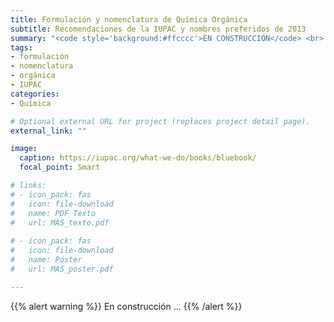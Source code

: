 ```yaml
---
title: Formulación y nomenclatura de Química Orgánica
subtitle: Recomendaciones de la IUPAC y nombres preferidos de 2013
summary: "<code style='background:#ffcccc'>EN CONSTRUCCIÓN</code> <br> Recomendaciones de la IUPAC y nombres preferidos de 2013."
tags:
- formulación
- nomenclatura
- orgánica
- IUPAC
categories:
- Química

# Optional external URL for project (replaces project detail page).
external_link: ""

image:
  caption: https://iupac.org/what-we-do/books/bluebook/
  focal_point: Smart

# links:
# - icon_pack: fas
#   icon: file-download
#   name: PDF Texto
#   url: MAS_texto.pdf
  
# - icon_pack: fas
#   icon: file-download
#   name: Póster
#   url: MAS_poster.pdf

---
```


{{% alert warning %}}
En construcción
...
{{% /alert %}}